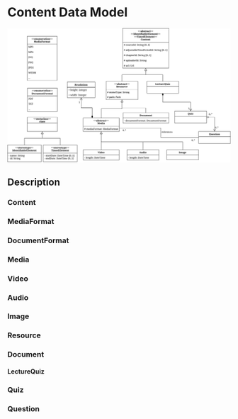 # Content Data Model

![ContentDataModel](./Images/Architecture/Content-Model.png)

## Description

### Content



### MediaFormat



### DocumentFormat



### Media



### Video



### Audio



### Image



### Resource



### Document



#### LectureQuiz



### Quiz



### Question